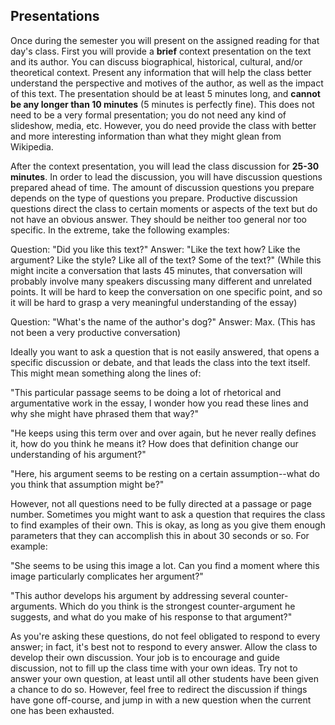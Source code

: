 ## Presentations

Once during the semester you will present on the assigned reading for that day's class. First you will provide a **brief** context presentation on the text and its author. You can discuss biographical, historical, cultural, and/or theoretical context. Present any information that will help the class better understand the perspective and motives of the author, as well as the impact of this text. The presentation should be at least 5 minutes long, and **cannot be any longer than 10 minutes** (5 minutes is perfectly fine). This does not need to be a very formal presentation; you do not need any kind of slideshow, media, etc. However, you do need provide the class with better and more interesting information than what they might glean from Wikipedia. 

After the context presentation, you will lead the class discussion for **25-30 minutes**. In order to lead the discussion, you will have discussion questions prepared ahead of time. The amount of discussion questions you prepare depends on the type of questions you prepare. Productive discussion questions direct the class to certain moments or aspects of the text but do not have an obvious answer. They should be neither too general nor too specific. In the extreme, take the following examples:

Question: "Did you like this text?" Answer: "Like the text how? Like the argument? Like the style? Like all of the text? Some of the text?" (While this might incite a conversation that lasts 45 minutes, that conversation will probably involve many speakers discussing many different and unrelated points. It will be hard to keep the conversation on one specific point, and so it will be hard to grasp a very meaningful understanding of the essay)

Question: "What's the name of the author's dog?" Answer: Max. (This has not been a very productive conversation)

Ideally you want to ask a question that is not easily answered, that opens a specific discussion or debate, and that leads the class into the text itself. This might mean something along the lines of:

"This particular passage seems to be doing a lot of rhetorical and argumentative work in the essay, I wonder how you read these lines and why she might have phrased them that way?"

"He keeps using this term over and over again, but he never really defines it, how do you think he means it? How does that definition change our understanding of his argument?"

"Here, his argument seems to be resting on a certain assumption--what do you think that assumption might be?"

However, not all questions need to be fully directed at a passage or page number. Sometimes you might want to ask a question that requires the class to find examples of their own. This is okay, as long as you give them enough parameters that they can accomplish this in about 30 seconds or so. For example:

"She seems to be using this image a lot. Can you find a moment where this image particularly complicates her argument?"

"This author develops his argument by addressing several counter-arguments. Which do you think is the strongest counter-argument he suggests, and what do you make of his response to that argument?"

As you're asking these questions, do not feel obligated to respond to every answer; in fact, it's best not to respond to every answer. Allow the class to develop their own discussion. Your job is to encourage and guide discussion, not to fill up the class time with your own ideas. Try not to answer your own question, at least until all other students have been given a chance to do so. However, feel free to redirect the discussion if things have gone off-course, and jump in with a new question when the current one has been exhausted.
